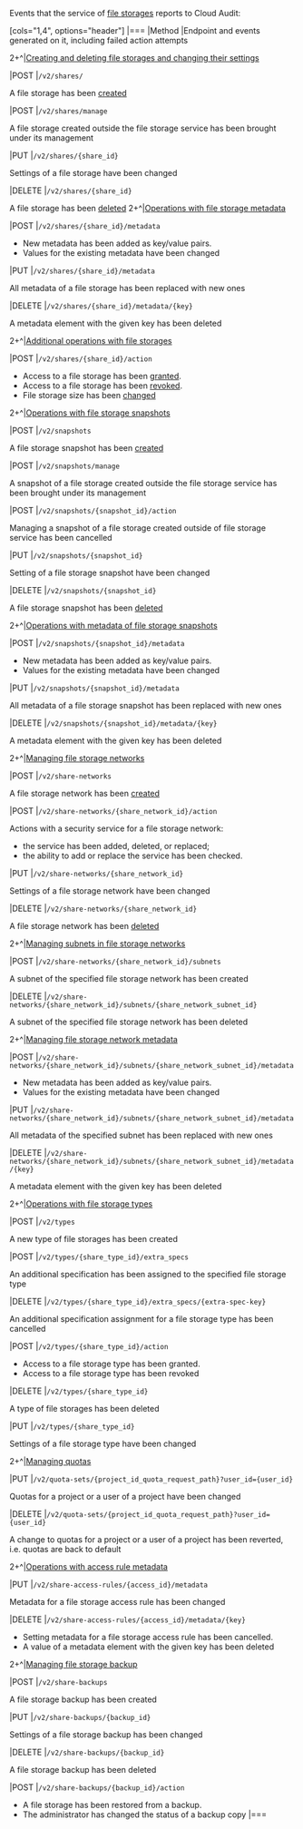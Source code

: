 Events that the service of [file storages](/en/computing/iaas/concepts/about#file_storage) reports to Cloud Audit:

[cols="1,4", options="header"]
|===
|Method
|Endpoint and events generated on it, including failed action attempts

2+^|[Creating and deleting file storages and changing their settings](https://docs.openstack.org/api-ref/shared-file-system/index.html#create-share)

|POST
|`/v2/shares/`

A file storage has been [created](/en/computing/iaas/instructions/fs-manage#creating_a_file_storage)

|POST
|`/v2/shares/manage`

A file storage created outside the file storage service has been brought under its management

|PUT
|`/v2/shares/{share_id}`

Settings of a file storage have been changed

|DELETE
|`/v2/shares/{share_id}`

A file storage has been [deleted](/en/computing/iaas/instructions/fs-manage#deleting_a_file_storage_and_its_network)
2+^|[Operations with file storage metadata](https://docs.openstack.org/api-ref/shared-file-system/index.html#delete-share-metadata-item)

|POST
|`/v2/shares/{share_id}/metadata`

* New metadata has been added as key/value pairs.
* Values ​​for the existing metadata have been changed

|PUT
|`/v2/shares/{share_id}/metadata`

All metadata of a file storage has been replaced with new ones

|DELETE
|`/v2/shares/{share_id}/metadata/{key}`

A metadata element with the given key has been deleted

2+^|[Additional operations with file storages](https://docs.openstack.org/api-ref/shared-file-system/index.html#grant-access)

|POST
|`/v2/shares/{share_id}/action`

* Access to a file storage has been [granted](/en/computing/iaas/instructions/fs-manage#adding_an_access_rule).
* Access to a file storage has been [revoked](/en/computing/iaas/instructions/fs-manage#deleting_an_access_rule).
* File storage size has been [changed](/en/computing/iaas/instructions/fs-manage#increasing_file_storage_size)

2+^|[Operations with file storage snapshots](https://docs.openstack.org/api-ref/shared-file-system/index.html#share-snapshots)

|POST
|`/v2/snapshots`

A file storage snapshot has been [created](/en/computing/iaas/instructions/fs-manage#creating_a_snapshot)

|POST
|`/v2/snapshots/manage`

A snapshot of a file storage created outside the file storage service has been brought under its management

|POST
|`/v2/snapshots/{snapshot_id}/action`

Managing a snapshot of a file storage created outside of file storage service has been cancelled

|PUT
|`/v2/snapshots/{snapshot_id}`

Setting of a file storage snapshot have been changed

|DELETE
|`/v2/snapshots/{snapshot_id}`

A file storage snapshot has been [deleted](/en/computing/iaas/instructions/fs-manage#deleting_a_snapshot)

2+^|[Operations with metadata of file storage snapshots](https://docs.openstack.org/api-ref/shared-file-system/index.html#snapshot-metadata-since-api-v2-73)

|POST
|`/v2/snapshots/{snapshot_id}/metadata`

* New metadata has been added as key/value pairs.
* Values ​​for the existing metadata have been changed

|PUT
|`/v2/snapshots/{snapshot_id}/metadata`

All metadata of a file storage snapshot has been replaced with new ones

|DELETE
|`/v2/snapshots/{snapshot_id}/metadata/{key}`

A metadata element with the given key has been deleted

2+^|[Managing file storage networks](https://docs.openstack.org/api-ref/shared-file-system/index.html#share-networks)

|POST
|`/v2/share-networks`

A file storage network has been [created](/en/computing/iaas/instructions/fs-manage#creating_a_file_storage)

|POST
|`/v2/share-networks/{share_network_id}/action`

Actions with a security service for a file storage network:

* the service has been added, deleted, or replaced;
* the ability to add or replace the service has been checked.

|PUT
|`/v2/share-networks/{share_network_id}`

Settings of a file storage network have been changed

|DELETE
|`/v2/share-networks/{share_network_id}`

A file storage network has been [deleted](/en/computing/iaas/instructions/fs-manage#deleting_a_file_storage_and_its_network)

2+^|[Managing subnets in file storage networks](https://docs.openstack.org/api-ref/shared-file-system/index.html#share-network-subnets-since-api-v2-51)

|POST
|`/v2/share-networks/{share_network_id}/subnets`

A subnet of the specified file storage network has been created

|DELETE
|`/v2/share-networks/{share_network_id}/subnets/{share_network_subnet_id}`

A subnet of the specified file storage network has been deleted

2+^|[Managing file storage network metadata](https://docs.openstack.org/api-ref/shared-file-system/index.html#share-network-subnets-metadata-since-api-v2-78)

|POST
|`/v2/share-networks/{share_network_id}/subnets/{share_network_subnet_id}/metadata`

* New metadata has been added as key/value pairs.
* Values ​​for the existing metadata have been changed

|PUT
|`/v2/share-networks/{share_network_id}/subnets/{share_network_subnet_id}/metadata`

All metadata of the specified subnet has been replaced with new ones

|DELETE
|`/v2/share-networks/{share_network_id}/subnets/{share_network_subnet_id}/metadata/{key}`

A metadata element with the given key has been deleted

2+^|[Operations with file storage types](https://docs.openstack.org/api-ref/shared-file-system/index.html#share-types)

|POST
|`/v2/types`

A new type of file storages has been created

|POST
|`/v2/types/{share_type_id}/extra_specs`

An additional specification has been assigned to the specified file storage type

|DELETE
|`/v2/types/{share_type_id}/extra_specs/{extra-spec-key}`

An additional specification assignment for a file storage type has been cancelled

|POST
|`/v2/types/{share_type_id}/action`

* Access to a file storage type has been granted.
* Access to a file storage type has been revoked

|DELETE
|`/v2/types/{share_type_id}`

A type of file storages has been deleted

|PUT
|`/v2/types/{share_type_id}`

Settings of a file storage type have been changed

2+^|[Managing quotas](https://docs.openstack.org/api-ref/shared-file-system/index.html#quota-sets)

|PUT
|`/v2/quota-sets/{project_id_quota_request_path}?user_id={user_id}`

Quotas for a project or a user of a project have been changed

|DELETE
|`/v2/quota-sets/{project_id_quota_request_path}?user_id={user_id}`

A change to quotas for a project or a user of a project has been reverted, i.e. quotas are back to default

2+^|[Operations with access rule metadata](https://docs.openstack.org/api-ref/shared-file-system/index.html#share-access-rule-metadata-since-api-v2-45)

|PUT
|`/v2/share-access-rules/{access_id}/metadata`

Metadata for a file storage access rule has been changed

|DELETE
|`/v2/share-access-rules/{access_id}/metadata/{key}`

* Setting metadata for a file storage access rule has been cancelled.
* A value of a metadata element with the given key has been deleted

2+^|[Managing file storage backup](https://docs.openstack.org/api-ref/shared-file-system/index.html#share-backups-since-api-v2-80)

|POST
|`/v2/share-backups`

A file storage backup has been created

|PUT
|`/v2/share-backups/{backup_id}`

Settings of a file storage backup has been changed

|DELETE
|`/v2/share-backups/{backup_id}`

A file storage backup has been deleted

|POST
|`/v2/share-backups/{backup_id}/action`

* A file storage has been restored from a backup.
* The administrator has changed the status of a backup copy
|===
